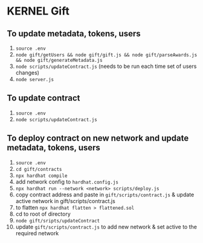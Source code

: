 # KERNEL Gift
## To update metadata, tokens, users
1. `source .env`
2. `node gift/getUsers && node gift/gift.js && node gift/parseAwards.js && node gift/generateMetadata.js`
3. `node scripts/updateContract.js` (needs to be run each time set of users changes) 
4. `node server.js`

## To update contract
1. `source .env`
2. `node scripts/updateContract.js`

## To deploy contract on new network and update metadata, tokens, users
1. `source .env`
2. `cd gift/contracts`
3. `npx hardhat compile`
4. add network config to `hardhat.config.js`
5. `npx hardhat run --network <network> scripts/deploy.js`
6. copy contract address and paste in `gift/scripts/contract.js` & update active network in gift/scripts/contract.js
7. to flatten `npx hardhat flatten > flattened.sol`
8. cd to root of directory
9. `node gift/sripts/updateContract`
10. update `gift/scripts/contract.js` to add new network & set active to the required network